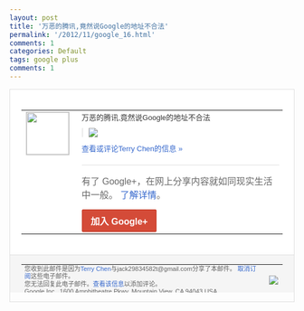 ```yaml
---
layout: post
title: '万恶的腾讯,竟然说Google的地址不合法'
permalink: '/2012/11/google_16.html'
comments: 1
categories: Default
tags: google plus
comments: 1
---
```

<div style="border:solid 1px #dfdfdf;color:#686868;font:13px Arial"><div style="background-color:#fff;padding:20px;"><table cellpadding="0" cellspacing="0"><tr><td style="padding-right:15px;vertical-align:top"><a href="https://plus.google.com/_/notifications/emlink?emrecipient=110200756825219614165&amp;emid=CJjdrvCC07MCFQFwTAod4ykAAA&amp;path=%2F108643996575278738906&amp;dt=1353052909715&amp;uob=8"><img height="75" src="https://lh3.googleusercontent.com/-KKRGTyJ5Bl0/AAAAAAAAAAI/AAAAAAAAEEY/jllxqER5dCk/s75-c-k-a/photo.jpg" style="border:solid 1px #cccccc;" width="75"/></a></td><td style="width:578px;color:#333;font:13px Arial;vertical-align:top"><div style="padding-bottom:10px">万恶的腾讯,竟然说Google的地址不合<wbr/>法</div><div style="margin-bottom:10px;padding-left:10px; border-left:2px solid #EAEAEA"><span style="margin-right:5px"><a href="https://plus.google.com/_/notifications/emlink?emrecipient=110200756825219614165&amp;emid=CJjdrvCC07MCFQFwTAod4ykAAA&amp;path=%2F108643996575278738906%2Fposts%2FfbNBG8zttFV%3Fgpinv%3DAMIXal-SWr8-yZhvk0mnxN6lHfOa5ZLz8BUnH633aN1Uq04Kcg9Uujd_36UEaBPMpRkNU5hPV2N8EO-dzumauVsXIw26qOTlOPzL4-30-8vDXAPsr4axOPQ&amp;dt=1353052909715&amp;uob=8" style="color:#3366CC;text-decoration:none;"><img border="0" src="https://lh6.googleusercontent.com/-UCe_hJ-FOE4/UKXy1HyI_qI/AAAAAAAAtKc/ENDyOsUhcNw/w160/Unnamed%2BQQ%2BScreenshot20121116160108.png" style="max-height:200px;max-width:275px"/></a></span></div><a href="https://plus.google.com/_/notifications/emlink?emrecipient=110200756825219614165&amp;emid=CJjdrvCC07MCFQFwTAod4ykAAA&amp;path=%2F108643996575278738906%2Fposts%2FfbNBG8zttFV%3Fgpinv%3DAMIXal-SWr8-yZhvk0mnxN6lHfOa5ZLz8BUnH633aN1Uq04Kcg9Uujd_36UEaBPMpRkNU5hPV2N8EO-dzumauVsXIw26qOTlOPzL4-30-8vDXAPsr4axOPQ&amp;dt=1353052909715&amp;uob=8" style="color:#3366CC;text-decoration:none">查看或评论Terry Chen的信息 »</a><div style="margin-top:20px;border-top:solid 1px #dfdfdf"><div style="padding:15px 0;color:#686868;font:16px Arial">有了 Google+，在网上分享内容就如同现实生活中一般。 <a href="http://www.google.com/+/learnmore/" style="color:#3366CC;text-decoration:none">了解详情</a>。</div><a href="https://plus.google.com/_/notifications/emlink?emrecipient=110200756825219614165&amp;emid=CJjdrvCC07MCFQFwTAod4ykAAA&amp;path=%2F%3Fgpinv%3DAMIXal-SWr8-yZhvk0mnxN6lHfOa5ZLz8BUnH633aN1Uq04Kcg9Uujd_36UEaBPMpRkNU5hPV2N8EO-dzumauVsXIw26qOTlOPzL4-30-8vDXAPsr4axOPQ&amp;dt=1353052909715&amp;uob=8" style="display:inline-block;padding:7px 15px;background-color:#d44b38; color:#fff;font-size:16px; font-weight:bold;border-radius:2px;-webkit-border-radius:2px; -moz-border-radius:2px;border:solid 1px #c43b28; white-space:nowrap;text-decoration:none">加入 Google+</a></div></td></tr></table></div><div style="border-top:solid 1px #dfdfdf;padding:0 20px; background-color:#f5f5f5"><table cellpadding="0" cellspacing="0" style="height:50px"><tbody><tr><td style="vertical-align:middle;width:100%; color:#636363;font:11px Arial; line-height:120%">您收到此邮件是因为<a href="https://plus.google.com/_/notifications/emlink?emrecipient=110200756825219614165&amp;emid=CJjdrvCC07MCFQFwTAod4ykAAA&amp;path=%2F108643996575278738906%3Fgpinv%3DAMIXal-SWr8-yZhvk0mnxN6lHfOa5ZLz8BUnH633aN1Uq04Kcg9Uujd_36UEaBPMpRkNU5hPV2N8EO-dzumauVsXIw26qOTlOPzL4-30-8vDXAPsr4axOPQ&amp;dt=1353052909715&amp;uob=8" style="color:#3366CC;text-decoration:none">Terry Chen</a>与jack29834582t@gmail.com分享了本邮件。 <a href="https://plus.google.com/_/notifications/emlink?emrecipient=110200756825219614165&amp;emid=CJjdrvCC07MCFQFwTAod4ykAAA&amp;path=%2F_%2Fnonplus%2Femailsettings%3Fgpinv%3DAMIXal-SWr8-yZhvk0mnxN6lHfOa5ZLz8BUnH633aN1Uq04Kcg9Uujd_36UEaBPMpRkNU5hPV2N8EO-dzumauVsXIw26qOTlOPzL4-30-8vDXAPsr4axOPQ%26est%3DADH5u8VhjaqW0HqTT2V4LpaIhCnCMaMoGRE14o278kFSkRDTghk2-5cIxHdI_OLIAHXBNCNqmL54dBasZV0R2q5xUpis1z37m4AkuidCah86Vps7aik-b8i7Pboez0RK4ImWEL4bmb42s23bDDZXOSNn3jx2wTQ_8w&amp;dt=1353052909715&amp;uob=8" style="color:#3366CC;text-decoration:none">取消订阅</a>这些电子邮件。<br/>您无法回复此电子邮件。<a href="https://plus.google.com/_/notifications/emlink?emrecipient=110200756825219614165&amp;emid=CJjdrvCC07MCFQFwTAod4ykAAA&amp;path=%2F108643996575278738906%2Fposts%2FfbNBG8zttFV%3Fgpinv%3DAMIXal-SWr8-yZhvk0mnxN6lHfOa5ZLz8BUnH633aN1Uq04Kcg9Uujd_36UEaBPMpRkNU5hPV2N8EO-dzumauVsXIw26qOTlOPzL4-30-8vDXAPsr4axOPQ&amp;dt=1353052909715&amp;uob=8" style="color:#3366CC;text-decoration:none">查看该信息</a>以添加评论。<br/>Google Inc., 1600 Amphitheatre Pkwy, Mountain View, CA 94043 USA<br/></td><td><img src="https://ssl.gstatic.com/s2/oz/images/notifications/logo/google-plus-6617a72bb36cc548861652780c9e6ff1.png"/></td></tr></tbody></table></div></div>